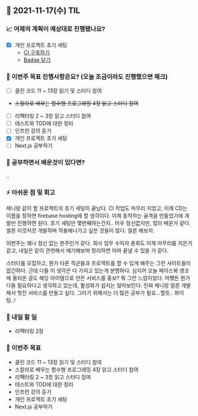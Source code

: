 ## 📆 2021-11-17(수) TIL

### 📈 어제의 계획이 예상대로 진행됐나요?
- [x] 개인 프로젝트 초기 세팅
  - [CI 구축하기](https://github.com/jennie-harang/unnamed/issues/2)
  - [Badge 달기](https://github.com/jennie-harang/unnamed/issues/14)

### 🦄 이번주 목표 진행사항은요? (오늘 조금이라도 진행했으면 체크)
- [ ] 클린 코드 11 ~ 13장 읽기 및 스터디 참여
- ~~스칼라로 배우는 함수형 프로그래밍 4장 읽고 스터디 참여~~
- [ ] 리팩터링 2 ~ 3장 읽고 스터디 참여
- [ ] 테스트와 TDD에 대한 정리
- [ ] 인프런 강의 듣기
- [x] 개인 프로젝트 초기 세팅
- [ ] Next.js 공부하기

### 🤔 공부하면서 배운것이 있다면?
..


### ⚡ 아쉬운 점 및 회고
제니랑 같이 할 프로젝트의 초기 세팅이 끝났다. CI 작업도 마무리 지었고, 이제 CD는 이름을 정하면 firebase hosting에 할 생각이다. 이제 동작하는 골격을 만들었기에 개발만 진행하면 된다. 초기 세팅만 몇번째하는건지.. 어우 정신없지만, 많이 배운거 같다. 얼른 이것저것 개발하며 적용해나가고 싶은 것들이 많다. 얼른 해보자.   

이번주는 꽤나 정신 없는 한주인거 같다. 회사 업무 수익자 총회도 이제 마무리를 지은거 같고, 내일은 같이 관련해서 얘기해보며 정리하면 아마 끝낼 수 있을 거 같다.

스터디를 모집하고, 뭔가 다른 직군들과 프로젝트를 할 수 있게 해주는 그런 사이트들이 없긴하다. 근데 다들 이 생각은 다 가지고 있는게 분명하다. 심지어 오늘 페이스북 생코에 올라온 글도 해당 아이템으로 만든 서비스를 홍보? 뭐 그런 느낌이었다. 어쨌든 뭔가 다들 필요하다고 생각하고 있는데, 활성화가 쉽지는 않아보인다. 진짜 제니랑 얼른 개발해서 멋진 서비스를 만들고 싶다. 그러기 위해서는 더 많은 공부가 필요...할듯.. 화이팅..!

### 🚀 내일 할 일
- 리팩터링 2장

### 🎯 이번주 목표
- 클린 코드 11 ~ 13장 읽기 및 스터디 참여
- 스칼라로 배우는 함수형 프로그래밍 4장 읽고 스터디 참여
- 리팩터링 2 ~ 3장 읽고 스터디 참여
- 테스트와 TDD에 대한 정리
- 인프런 강의 듣기
- 개인 프로젝트 초기 세팅
- Next.js 공부하기
